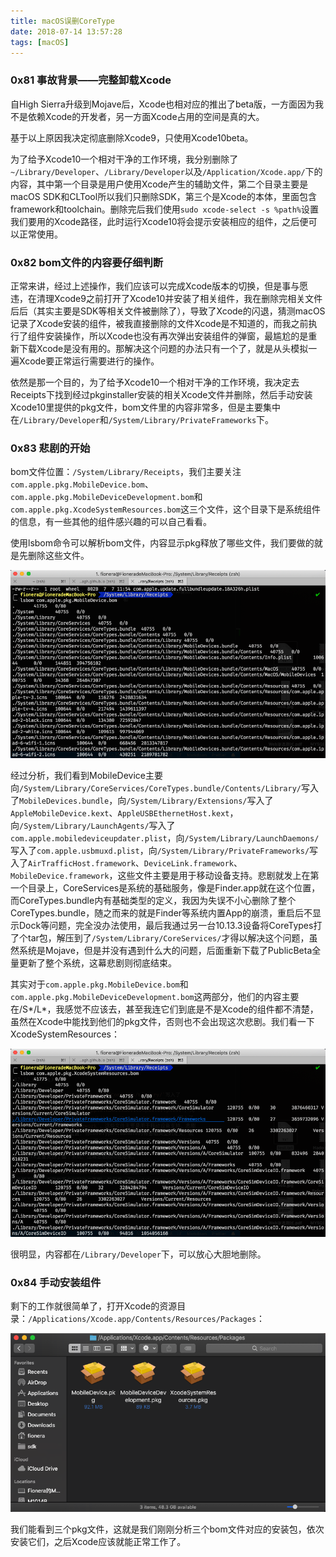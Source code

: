 ```yaml
---
title: macOS误删CoreType
date: 2018-07-14 13:57:28
tags: [macOS]
---
```


### 0x81 事故背景——完整卸载Xcode

自High Sierra升级到Mojave后，Xcode也相对应的推出了beta版，一方面因为我不是依赖Xcode的开发者，另一方面Xcode占用的空间是真的大。

基于以上原因我决定彻底删除Xcode9，只使用Xcode10beta。

为了给予Xcode10一个相对干净的工作环境，我分别删除了`~/Library/Developer`、`/Library/Developer`以及`/Application/Xcode.app/`下的内容，其中第一个目录是用户使用Xcode产生的辅助文件，第二个目录主要是macOS SDK和CLTool所以我们只删除SDK，第三个是Xcode的本体，里面包含framework和toolchain。删除完后我们使用`sudo xcode-select -s %path%`设置我们要用的Xcode路径，此时运行Xcode10将会提示安装相应的组件，之后便可以正常使用。

### 0x82 bom文件的内容要仔细判断

正常来讲，经过上述操作，我们应该可以完成Xcode版本的切换，但是事与愿违，在清理Xcode9之前打开了Xcode10并安装了相关组件，我在删除完相关文件后后（其实主要是SDK等相关文件被删除了），导致了Xcode的闪退，猜测macOS记录了Xcode安装的组件，被我直接删除的文件Xcode是不知道的，而我之前执行了组件安装操作，所以Xcode也没有再次弹出安装组件的弹窗，最尴尬的是重新下载Xcode是没有用的。那解决这个问题的办法只有一个了，就是从头模拟一遍Xcode要正常运行需要进行的操作。

依然是那一个目的，为了给予Xcode10一个相对干净的工作环境，我决定去Receipts下找到经过pkginstaller安装的相关Xcode文件并删除，然后手动安装Xcode10里提供的pkg文件，bom文件里的内容非常多，但是主要集中在`/Library/Developer`和`/System/Library/PrivateFrameworks`下。

<!--more-->

### 0x83 悲剧的开始

bom文件位置：`/System/Library/Receipts`，我们主要关注`com.apple.pkg.MobileDevice.bom`、`com.apple.pkg.MobileDeviceDevelopment.bom`和`com.apple.pkg.XcodeSystemResources.bom`这三个文件，这个目录下是系统组件的信息，有一些其他的组件感兴趣的可以自己看看。

使用lsbom命令可以解析bom文件，内容显示pkg释放了哪些文件，我们要做的就是先删除这些文件。

![com.apple.pkg.MobileDevice.bom](/images/2018_07_14_01.png)

经过分析，我们看到MobileDevice主要向`/System/Library/CoreServices/CoreTypes.bundle/Contents/Library/`写入了`MobileDevices.bundle`，向`/System/Library/Extensions/`写入了`AppleMobileDevice.kext`、`AppleUSBEthernetHost.kext`，向`/System/Library/LaunchAgents/`写入了`com.apple.mobiledeviceupdater.plist`，向`/System/Library/LaunchDaemons/`写入了`com.apple.usbmuxd.plist`，向`/System/Library/PrivateFrameworks/`写入了`AirTrafficHost.framework`、`DeviceLink.framework`、`MobileDevice.framework`，这些文件主要是用于移动设备支持。悲剧就发上在第一个目录上，CoreServices是系统的基础服务，像是Finder.app就在这个位置，而CoreTypes.bundle内有基础类型的定义，我因为失误不小心删除了整个CoreTypes.bundle，随之而来的就是Finder等系统内置App的崩溃，重启后不显示Dock等问题，完全没办法使用，最后我通过另一台10.13.3设备将CoreTypes打了个tar包，解压到了`/System/Library/CoreServices/`才得以解决这个问题，虽然系统是Mojave，但是并没有遇到什么大的问题，后面重新下载了PublicBeta全量更新了整个系统，这幕悲剧则彻底结束。

其实对于`com.apple.pkg.MobileDevice.bom`和`com.apple.pkg.MobileDeviceDevelopment.bom`这两部分，他们的内容主要在/S*/L*，我感觉不应该去，甚至我连它们到底是不是Xcode的组件都不清楚，虽然在Xcode中能找到他们的pkg文件，否则也不会出现这次悲剧。我们看一下XcodeSystemResources：

![com.apple.pkg.XcodeSystemResources.bom](/images/2018_07_14_02.png)

很明显，内容都在`/Library/Developer`下，可以放心大胆地删除。

### 0x84 手动安装组件

剩下的工作就很简单了，打开Xcode的资源目录：`/Applications/Xcode.app/Contents/Resources/Packages`：

![Packages](/images/2018_07_14_03.png)

我们能看到三个pkg文件，这就是我们刚刚分析三个bom文件对应的安装包，依次安装它们，之后Xcode应该就能正常工作了。
